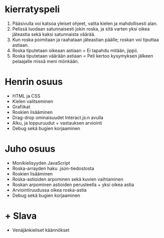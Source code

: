 # kierratyspeli

1. Pääsivulla voi katsoa yleiset ohjeet, valita kielen ja mahdollisesti alan.
2. Pelissä luodaan satunnaisesti jokin roska, ja sitä varten yksi oikea jäteastia sekä kaksi satunnaista väärää.
3. Kun roska poimitaan ja raahataan jäteastian päälle; roskan voi tiputtaa astiaan.
4. Roska tiputetaan oikeaan astiaan = Ei tapahdu mitään, jippii.
5. Roska tiputetaan väärään astiaan = Peli kertoo kysymyksen jälkeen pelaajalle missä meni mönkään.

# Henrin osuus
- HTML ja CSS 
- Kielen valitseminen
- Grafiikat
- Roskien lisääminen
- Drag-drop ominaisuudet Interact.js:n avulla
- Alku, ja loppuruudut + vastauksen arviointi
- Debug sekä bugien korjaaminen

# Juho osuus
- Monikielisyyden JavaScript
- Roska-arrayden haku .json-tiedostosta
- Roskien lisääminen
- Roska-astioiden arpominen sekä kuvien vaihtaminen
- Roskan arpominen astioiden perusteella + yksi oikea astia
- Arviointiruudussa oikea roska-astia
- Debug sekä bugien korjaaminen

# + Slava 
- Venäjänkieliset käännökset